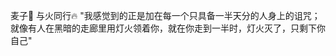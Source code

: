 麦子🌾
与火同行🔥
"我感觉到的正是加在每一个只具备一半天分的人身上的诅咒；就像有人在黑暗的走廊里用灯火领着你，就在你走到一半时，灯火灭了，只剩下你自己"


<!---
Moon-X-Wheat/Moon-X-Wheat is a ✨ special ✨ repository because its `README.md` (this file) appears on your GitHub profile.
You can click the Preview link to take a look at your changes.
--->

